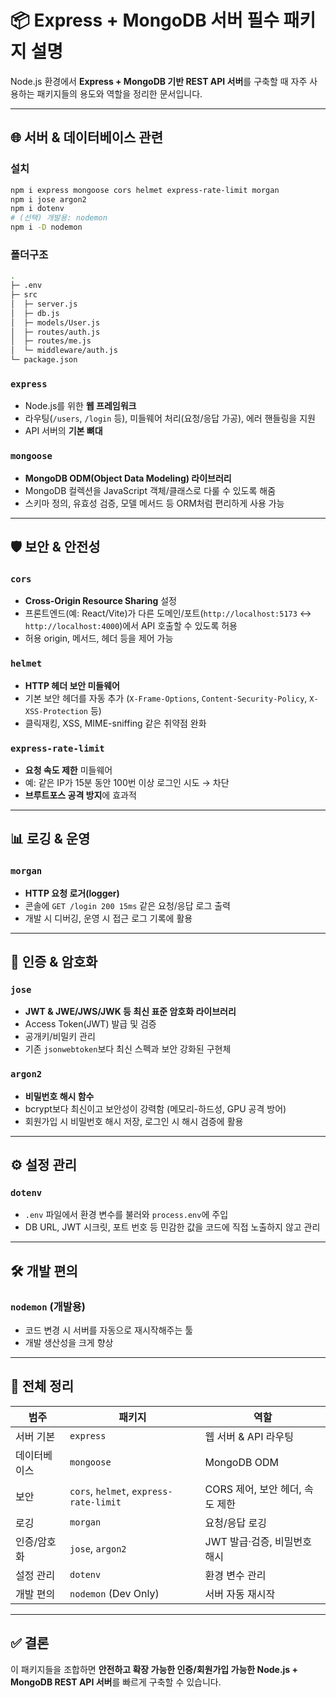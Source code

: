 
# 📦 Express + MongoDB 서버 필수 패키지 설명

Node.js 환경에서 **Express + MongoDB 기반 REST API 서버**를 구축할 때 자주 사용하는 패키지들의 용도와 역할을 정리한 문서입니다.

---

## 🌐 서버 & 데이터베이스 관련

### 설치

```bash
npm i express mongoose cors helmet express-rate-limit morgan
npm i jose argon2
npm i dotenv
# (선택) 개발용: nodemon
npm i -D nodemon
```

### 폴더구조
```bash
.
├─ .env
├─ src
│  ├─ server.js
│  ├─ db.js
│  ├─ models/User.js
│  ├─ routes/auth.js
│  ├─ routes/me.js
│  └─ middleware/auth.js
└─ package.json
```

### `express`
- Node.js를 위한 **웹 프레임워크**
- 라우팅(`/users`, `/login` 등), 미들웨어 처리(요청/응답 가공), 에러 핸들링을 지원
- API 서버의 **기본 뼈대**

### `mongoose`
- **MongoDB ODM(Object Data Modeling) 라이브러리**
- MongoDB 컬렉션을 JavaScript 객체/클래스로 다룰 수 있도록 해줌
- 스키마 정의, 유효성 검증, 모델 메서드 등 ORM처럼 편리하게 사용 가능

---

## 🛡️ 보안 & 안전성

### `cors`
- **Cross-Origin Resource Sharing** 설정
- 프론트엔드(예: React/Vite)가 다른 도메인/포트(`http://localhost:5173` ↔ `http://localhost:4000`)에서 API 호출할 수 있도록 허용
- 허용 origin, 메서드, 헤더 등을 제어 가능

### `helmet`
- **HTTP 헤더 보안 미들웨어**
- 기본 보안 헤더를 자동 추가 (`X-Frame-Options`, `Content-Security-Policy`, `X-XSS-Protection` 등)
- 클릭재킹, XSS, MIME-sniffing 같은 취약점 완화

### `express-rate-limit`
- **요청 속도 제한** 미들웨어
- 예: 같은 IP가 15분 동안 100번 이상 로그인 시도 → 차단
- **브루트포스 공격 방지**에 효과적

---

## 📊 로깅 & 운영

### `morgan`
- **HTTP 요청 로거(logger)**
- 콘솔에 `GET /login 200 15ms` 같은 요청/응답 로그 출력
- 개발 시 디버깅, 운영 시 접근 로그 기록에 활용

---

## 🔑 인증 & 암호화

### `jose`
- **JWT & JWE/JWS/JWK 등 최신 표준 암호화 라이브러리**
- Access Token(JWT) 발급 및 검증
- 공개키/비밀키 관리
- 기존 `jsonwebtoken`보다 최신 스펙과 보안 강화된 구현체

### `argon2`
- **비밀번호 해시 함수**
- bcrypt보다 최신이고 보안성이 강력함 (메모리-하드성, GPU 공격 방어)
- 회원가입 시 비밀번호 해시 저장, 로그인 시 해시 검증에 활용

---

## ⚙️ 설정 관리

### `dotenv`
- `.env` 파일에서 환경 변수를 불러와 `process.env`에 주입
- DB URL, JWT 시크릿, 포트 번호 등 민감한 값을 코드에 직접 노출하지 않고 관리

---

## 🛠️ 개발 편의

### `nodemon` (개발용)
- 코드 변경 시 서버를 자동으로 재시작해주는 툴
- 개발 생산성을 크게 향상

---

## 🧩 전체 정리

| 범주         | 패키지                     | 역할 |
|--------------|----------------------------|------|
| 서버 기본    | `express`                  | 웹 서버 & API 라우팅 |
| 데이터베이스 | `mongoose`                 | MongoDB ODM |
| 보안         | `cors`, `helmet`, `express-rate-limit` | CORS 제어, 보안 헤더, 속도 제한 |
| 로깅         | `morgan`                   | 요청/응답 로깅 |
| 인증/암호화  | `jose`, `argon2`           | JWT 발급·검증, 비밀번호 해시 |
| 설정 관리    | `dotenv`                   | 환경 변수 관리 |
| 개발 편의    | `nodemon` (Dev Only)       | 서버 자동 재시작 |

---

## ✅ 결론
이 패키지들을 조합하면 **안전하고 확장 가능한 인증/회원가입 가능한 Node.js + MongoDB REST API 서버**를 빠르게 구축할 수 있습니다.
